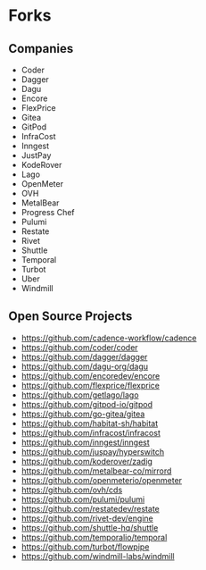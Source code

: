 # Forks

## Companies

- Coder
- Dagger
- Dagu
- Encore
- FlexPrice
- Gitea
- GitPod
- InfraCost
- Inngest
- JustPay
- KodeRover
- Lago
- OpenMeter
- OVH
- MetalBear
- Progress Chef
- Pulumi
- Restate
- Rivet
- Shuttle
- Temporal
- Turbot
- Uber
- Windmill

## Open Source Projects

- https://github.com/cadence-workflow/cadence
- https://github.com/coder/coder
- https://github.com/dagger/dagger
- https://github.com/dagu-org/dagu
- https://github.com/encoredev/encore
- https://github.com/flexprice/flexprice
- https://github.com/getlago/lago
- https://github.com/gitpod-io/gitpod
- https://github.com/go-gitea/gitea
- https://github.com/habitat-sh/habitat
- https://github.com/infracost/infracost
- https://github.com/inngest/inngest
- https://github.com/juspay/hyperswitch
- https://github.com/koderover/zadig
- https://github.com/metalbear-co/mirrord
- https://github.com/openmeterio/openmeter
- https://github.com/ovh/cds
- https://github.com/pulumi/pulumi
- https://github.com/restatedev/restate
- https://github.com/rivet-dev/engine
- https://github.com/shuttle-hq/shuttle
- https://github.com/temporalio/temporal
- https://github.com/turbot/flowpipe
- https://github.com/windmill-labs/windmill

